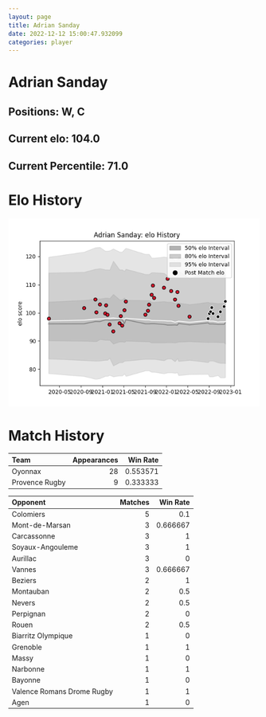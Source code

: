 ```yaml
---  
layout: page  
title: Adrian Sanday  
date: 2022-12-12 15:00:47.932099  
categories: player  
---
```

# Adrian Sanday

## Positions: W, C

## Current elo: 104.0

## Current Percentile: 71.0

# Elo History


![elo history](history_AdrianSanday.png)
# Match History


| Team           |   Appearances |   Win Rate |
|:---------------|--------------:|-----------:|
| Oyonnax        |            28 |   0.553571 |
| Provence Rugby |             9 |   0.333333 |

| Opponent                   |   Matches |   Win Rate |
|:---------------------------|----------:|-----------:|
| Colomiers                  |         5 |   0.1      |
| Mont-de-Marsan             |         3 |   0.666667 |
| Carcassonne                |         3 |   1        |
| Soyaux-Angouleme           |         3 |   1        |
| Aurillac                   |         3 |   0        |
| Vannes                     |         3 |   0.666667 |
| Beziers                    |         2 |   1        |
| Montauban                  |         2 |   0.5      |
| Nevers                     |         2 |   0.5      |
| Perpignan                  |         2 |   0        |
| Rouen                      |         2 |   0.5      |
| Biarritz Olympique         |         1 |   0        |
| Grenoble                   |         1 |   1        |
| Massy                      |         1 |   0        |
| Narbonne                   |         1 |   1        |
| Bayonne                    |         1 |   0        |
| Valence Romans Drome Rugby |         1 |   1        |
| Agen                       |         1 |   0        |